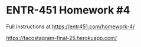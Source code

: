 # ENTR-451 Homework #4

Full instructions at https://entr451.com/homework-4/

https://tacostagram-final-25.herokuapp.com/